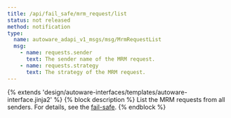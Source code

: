 ```yaml
---
title: /api/fail_safe/mrm_request/list
status: not released
method: notification
type:
  name: autoware_adapi_v1_msgs/msg/MrmRequestList
  msg:
    - name: requests.sender
      text: The sender name of the MRM request.
    - name: requests.strategy
      text: The strategy of the MRM request.
---
```


{% extends 'design/autoware-interfaces/templates/autoware-interface.jinja2' %}
{% block description %}
List the MRM requests from all senders.
For details, see the [fail-safe](../../../../features/fail-safe.md).
{% endblock %}
